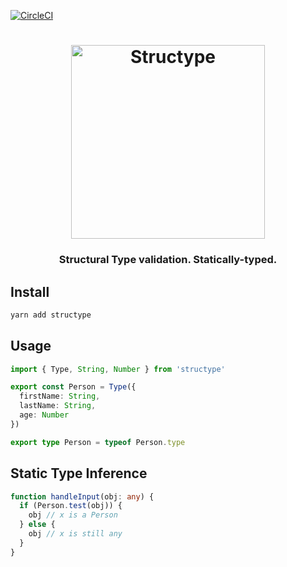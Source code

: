 [![CircleCI](https://circleci.com/gh/kube/structype.svg?style=svg)](https://circleci.com/gh/kube/structype)

<h1 align="center" style="text-align: center">
  <img width="310" alt="Structype" src="https://rawgithub.com/kube/structype/master/logo.svg">
</h1>

<h3 align="center">Structural Type validation. Statically-typed.</h3>

## Install

```sh
yarn add structype
```

## Usage

```ts
import { Type, String, Number } from 'structype'

export const Person = Type({
  firstName: String,
  lastName: String,
  age: Number
})

export type Person = typeof Person.type
```

## Static Type Inference

```ts
function handleInput(obj: any) {
  if (Person.test(obj)) {
    obj // x is a Person
  } else {
    obj // x is still any
  }
}
```
